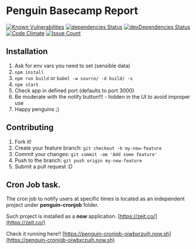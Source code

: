 # Penguin Basecamp Report

[![Known Vulnerabilities](https://snyk.io/test/github/oagarcia/penguin-report/bcdb4c41b33da70b23081828b52a2ab77ec4db44/badge.svg)](https://snyk.io/test/github/oagarcia/penguin-report/bcdb4c41b33da70b23081828b52a2ab77ec4db44)
[![dependencies Status](https://david-dm.org/oagarcia/penguin-report/status.svg)](https://david-dm.org/oagarcia/penguin-report)
[![devDependencies Status](https://david-dm.org/oagarcia/penguin-report/dev-status.svg)](https://david-dm.org/oagarcia/penguin-report?type=dev)
[![Code Climate](https://codeclimate.com/repos/58d1a84e3d5482025a00010b/badges/a7f8276395f935078930/gpa.svg)](https://codeclimate.com/repos/58d1a84e3d5482025a00010b/feed)
[![Issue Count](https://codeclimate.com/repos/58d1a84e3d5482025a00010b/badges/a7f8276395f935078930/issue_count.svg)](https://codeclimate.com/repos/58d1a84e3d5482025a00010b/feed)

## Installation

1. Ask for env vars you need to set (sensible data)
2. `npm install`
3. `npm run build` or `babel -w source/ -d build/ -s`
4. `npm start`
5. Check app in defined port (defaults to port 3000)
7. Be moderate with the notify button!!! - hidden in the UI to avoid improper use
6. Happy penguins ;)


## Contributing
1. Fork it!
2. Create your feature branch: `git checkout -b my-new-feature`
3. Commit your changes: `git commit -am 'Add some feature'`
4. Push to the branch: `git push origin my-new-feature`
5. Submit a pull request :D


## Cron Job task.
The cron job to notify users at specific times is located as an independent project under **penguin-cronjob** folder.

Such project is installed as a **now** application.
[https://zeit.co/](https://zeit.co/)

Check it running here!! [https://penguin-cronjob-oiwbxrzujh.now.sh](https://penguin-cronjob-oiwbxrzujh.now.sh)

